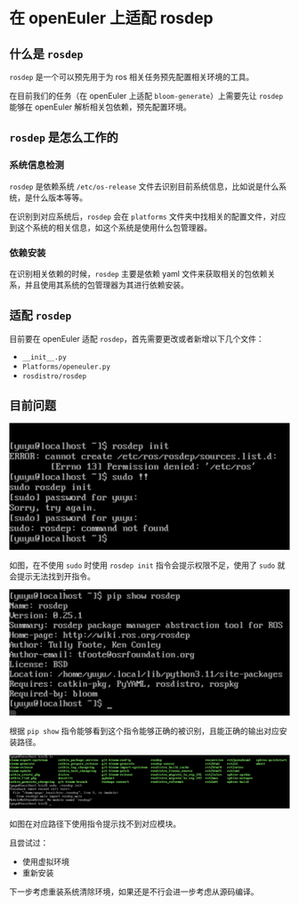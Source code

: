 # 在 openEuler 上适配 rosdep

## 什么是 `rosdep`

`rosdep` 是一个可以预先用于为 ros 相关任务预先配置相关环境的工具。

在目前我们的任务（在 openEuler 上适配  `bloom-generate`）上需要先让 `rosdep` 能够在 openEuler 解析相关包依赖，预先配置环境。

## `rosdep` 是怎么工作的

### 系统信息检测

`rosdep` 是依赖系统 `/etc/os-release` 文件去识别目前系统信息，比如说是什么系统，是什么版本等等。

在识别到对应系统后，`rosdep` 会在 `platforms` 文件夹中找相关的配置文件，对应到这个系统的相关信息，如这个系统是使用什么包管理器。

### 依赖安装

在识别相关依赖的时候，`rosdep` 主要是依赖 yaml 文件来获取相关的包依赖关系，并且使用其系统的包管理器为其进行依赖安装。

## 适配 `rosdep`

目前要在 openEuler 适配 `rosdep`，首先需要更改或者新增以下几个文件：

- `__init__.py`
- `Platforms/openeuler.py`
- `rosdistro/rosdep`

## 目前问题

![3](./img/3.png)

如图，在不使用 `sudo` 时使用 `rosdep init` 指令会提示权限不足，使用了 `sudo` 就会提示无法找到开指令。

![4](./img/4.png)

根据 `pip show` 指令能够看到这个指令能够正确的被识别，且能正确的输出对应安装路径。

![5](./img/5.png)

如图在对应路径下使用指令提示找不到对应模块。

且尝试过：

- 使用虚拟环境
- 重新安装

下一步考虑重装系统清除环境，如果还是不行会进一步考虑从源码编译。